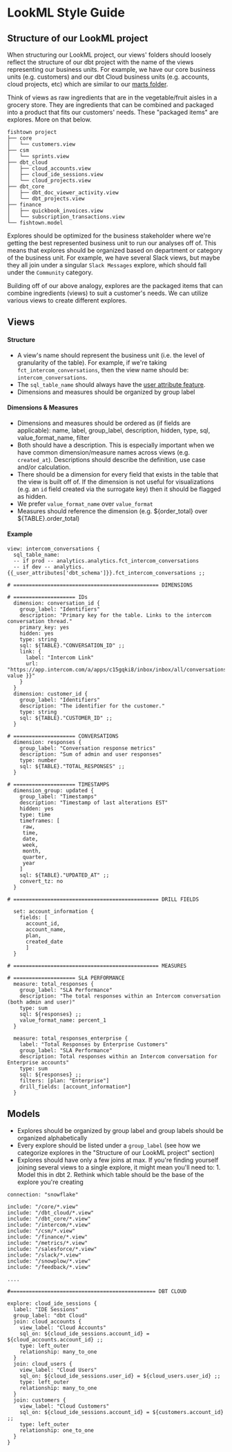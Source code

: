 # LookML Style Guide


## Structure of our LookML project
When structuring our LookML project, our views' folders should loosely reflect the structure of our dbt project with the name of the views representing our business units. For example, we have our core business units (e.g. customers) and our dbt Cloud business units (e.g. accounts, cloud projects, etc) which are similar to our [marts folder](https://github.com/fishtown-analytics/internal-analytics/tree/main/models/marts).

Think of views as raw ingredients that are in the vegetable/fruit aisles in a grocery store. They are ingredients that can be combined and packaged into a product that fits our customers' needs. These "packaged items" are explores. More on that below.

```
fishtown project
├── core
│   └── customers.view
├── csm
│   └── sprints.view
├── dbt_cloud
│   ├── cloud_accounts.view
│   ├── cloud_ide_sessions.view
│   └── cloud_projects.view
├── dbt_core
│   ├── dbt_doc_viewer_activity.view
│   └── dbt_projects.view
├── finance
│   ├── quickbook_invoices.view
│   └── subscription_transactions.view
└── fishtown.model
```

Explores should be optimized for the business stakeholder where we're getting the best represented business unit to run our analyses off of. This means that explores should be organized based on department or category of the business unit. For example, we have several Slack views, but maybe they all join under a singular `Slack Messages` explore, which should fall under the `Community` category.

Building off of our above analogy, explores are the packaged items that can combine ingredients (views) to suit a customer's needs. We can utilize various views to create different explores.


## Views

#### Structure
* A view's name should represent the business unit (i.e. the level of granularity of the table). For example, if we're taking `fct_intercom_conversations`, then the view name should be: `intercom_conversations`.
* The `sql_table_name` should always have the [user attribute feature](https://blog.getdbt.com/how-to-integrate-dbt-and-looker-with-user-attributes/).
* Dimensions and measures should be organized by group label

#### Dimensions & Measures
* Dimensions and measures should be ordered as (if fields are applicable): name, label, group_label, description, hidden, type, sql, value_format_name, filter
* Both should have a description. This is especially important when we have common dimension/measure names across views (e.g. `created_at`). Descriptions should describe the definition, use case and/or calculation.
* There should be a dimension for every field that exists in the table that the view is built off of. If the dimension is not useful for visualizations (e.g. an `id` field created via the surrogate key) then it should be flagged as hidden.
* We prefer `value_format_name` over `value_format`
* Measures should reference the dimension (e.g. ${order_total} over ${TABLE}.order_total)

#### Example

```
view: intercom_conversations {
  sql_table_name:
  -- if prod -- analytics.analytics.fct_intercom_conversations
  -- if dev -- analytics.{{_user_attributes['dbt_schema']}}.fct_intercom_conversations ;;

# =============================================== DIMENSIONS

# ==================== IDs
  dimension: conversation_id {
    group_label: "Identifiers"
    description: "Primary key for the table. Links to the intercom conversation thread."
    primary_key: yes
    hidden: yes
    type: string
    sql: ${TABLE}."CONVERSATION_ID" ;;
    link: {
      label: "Intercom Link"
      url: "https://app.intercom.com/a/apps/c15gqki8/inbox/inbox/all/conversations/{{ value }}"
    }
  }
  dimension: customer_id {
    group_label: "Identifiers"
    description: "The identifier for the customer."
    type: string
    sql: ${TABLE}."CUSTOMER_ID" ;;
  }

# ==================== CONVERSATIONS
  dimension: responses {
    group_label: "Conversation response metrics"
    description: "Sum of admin and user responses"
    type: number
    sql: ${TABLE}."TOTAL_RESPONSES" ;;
  }

# ==================== TIMESTAMPS
  dimension_group: updated {
    group_label: "Timestamps"
    description: "Timestamp of last alterations EST"
    hidden: yes
    type: time
    timeframes: [
     raw,
     time,
     date,
     week,
     month,
     quarter,
     year
    ]
    sql: ${TABLE}."UPDATED_AT" ;;
    convert_tz: no
  }

# =============================================== DRILL FIELDS

  set: account_information {
    fields: [
      account_id,
      account_name,
      plan,
      created_date
      ]
  }

# =============================================== MEASURES

# ==================== SLA PERFORMANCE   
  measure: total_responses {
    group_label: "SLA Performance"
    description: "The total responses within an Intercom conversation (both admin and user)"
    type: sum
    sql: ${responses} ;;
    value_format_name: percent_1
  }

  measure: total_responses_enterprise {
    label: "Total Responses by Enterprise Customers"
    group_label: "SLA Performance"
    description: Total responses within an Intercom conversation for Enterprise accounts"
    type: sum
    sql: ${responses} ;;
    filters: [plan: "Enterprise"]
    drill_fields: [account_information*]
  }
```

## Models
* Explores should be organized by group label and group labels should be organized alphabetically
* Every explore should be listed under a `group_label` (see how we categorize explores in the "Structure of our LookML project" section)
* Explores should have only a few joins at max. If you're finding yourself joining several views to a single explore, it might mean you'll need to: 1. Model this in dbt 2. Rethink which table should be the base of the explore you're creating

```
connection: "snowflake"

include: "/core/*.view"
include: "/dbt_cloud/*.view"
include: "/dbt_core/*.view"
include: "/intercom/*.view"
include: "/csm/*.view"
include: "/finance/*.view"
include: "/metrics/*.view"
include: "/salesforce/*.view"
include: "/slack/*.view"
include: "/snowplow/*.view"
include: "/feedback/*.view"

....

#=============================================== DBT CLOUD

explore: cloud_ide_sessions {
  label: "IDE Sessions"
  group_label: "dbt Cloud"
  join: cloud_accounts {
    view_label: "Cloud Accounts"
    sql_on: ${cloud_ide_sessions.account_id} = ${cloud_accounts.account_id} ;;
    type: left_outer
    relationship: many_to_one
  }
  join: cloud_users {
    view_label: "Cloud Users"
    sql_on: ${cloud_ide_sessions.user_id} = ${cloud_users.user_id} ;;
    type: left_outer
    relationship: many_to_one
  }
  join: customers {
    view_label: "Cloud Customers"
    sql_on: ${cloud_ide_sessions.account_id} = ${customers.account_id} ;;
    type: left_outer
    relationship: one_to_one
  }
}

```
